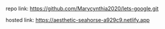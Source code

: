 repo link:   https://github.com/Marycynthia2020/lets-google.git

hosted link: https://aesthetic-seahorse-a929c9.netlify.app
